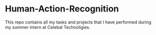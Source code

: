 # Human-Action-Recognition
This repo contains all my tasks and projects that I have performed during my summer intern at Celebal Technoligies.
